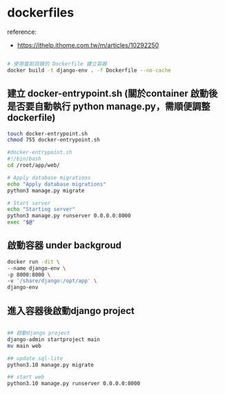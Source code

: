 # dockerfiles

reference: 
- https://ithelp.ithome.com.tw/m/articles/10292250


```bash

# 使用當前目錄的 Dockerfile 建立容器
docker build -t django-env . -f Dockerfile --no-cache
```

## 建立 docker-entrypoint.sh (關於container 啟動後是否要自動執行 python manage.py，需順便調整dockerfile)
```bash
touch docker-entrypoint.sh
chmod 755 docker-entrypoint.sh
```

```bash
#docker-entrypoint.sh
#!/bin/bash
cd /root/app/web/

# Apply database migrations
echo "Apply database migrations"
python3 manage.py migrate

# Start server
echo "Starting server"
python3 manage.py runserver 0.0.0.0:8000
exec "$@"
```


## 啟動容器 under backgroud
```bash
docker run -dit \
--name django-env \
-p 8000:8000 \
-v '/share/django:/opt/app' \
django-env 
```


## 進入容器後啟動django project
```bash

## 啟動django project
django-admin startproject main
mv main web

## update sql-lite
python3.10 manage.py migrate

## start web
python3.10 manage.py runserver 0.0.0.0:8000

```
